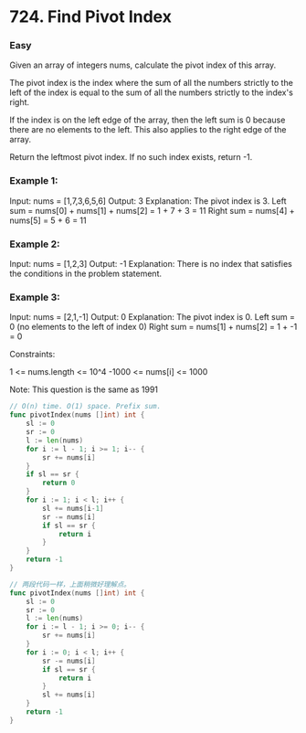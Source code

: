 # 724. Find Pivot Index

### Easy

Given an array of integers nums, calculate the pivot index of this array.

The pivot index is the index where the sum of all the numbers strictly to the left of the index is equal to the sum of all the numbers strictly to the index's right.

If the index is on the left edge of the array, then the left sum is 0 because there are no elements to the left. This also applies to the right edge of the array.

Return the leftmost pivot index. If no such index exists, return -1.

### Example 1:

Input: nums = [1,7,3,6,5,6]
Output: 3
Explanation:
The pivot index is 3.
Left sum = nums[0] + nums[1] + nums[2] = 1 + 7 + 3 = 11
Right sum = nums[4] + nums[5] = 5 + 6 = 11

### Example 2:

Input: nums = [1,2,3]
Output: -1
Explanation:
There is no index that satisfies the conditions in the problem statement.

### Example 3:

Input: nums = [2,1,-1]
Output: 0
Explanation:
The pivot index is 0.
Left sum = 0 (no elements to the left of index 0)
Right sum = nums[1] + nums[2] = 1 + -1 = 0

Constraints:

1 <= nums.length <= 10^4
-1000 <= nums[i] <= 1000

Note: This question is the same as 1991

```go
// O(n) time. O(1) space. Prefix sum.
func pivotIndex(nums []int) int {
	sl := 0
	sr := 0
	l := len(nums)
	for i := l - 1; i >= 1; i-- {
		sr += nums[i]
	}
	if sl == sr {
		return 0
	}
	for i := 1; i < l; i++ {
		sl += nums[i-1]
		sr -= nums[i]
		if sl == sr {
			return i
		}
	}
	return -1
}

// 两段代码一样，上面稍微好理解点。
func pivotIndex(nums []int) int {
	sl := 0
	sr := 0
	l := len(nums)
	for i := l - 1; i >= 0; i-- {
		sr += nums[i]
	}
	for i := 0; i < l; i++ {
		sr -= nums[i]
		if sl == sr {
			return i
		}
		sl += nums[i]
	}
	return -1
}
```